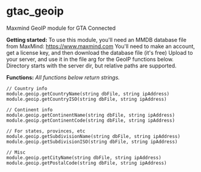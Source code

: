# gtac_geoip
Maxmind GeoIP module for GTA Connected

**Getting started:**
To use this module, you'll need an MMDB database file from MaxMind: https://www.maxmind.com
You'll need to make an account, get a license key, and then download the database file (it's free)
Upload to your server, and use it in the file arg for the GeoIP functions below. 
Directory starts with the server dir, but relative paths are supported.

**Functions:**
*All functions below return strings.*
```
// Country info
module.geoip.getCountryName(string dbFile, string ipAddress)
module.geoip.getCountryISO(string dbFile, string ipAddress)

// Continent info
module.geoip.getContinentName(string dbFile, string ipAddress)
module.geoip.getContinentCode(string dbFile, string ipAddress)

// For states, provinces, etc
module.geoip.getSubdivisionName(string dbFile, string ipAddress)
module.geoip.getSubdivisionISO(string dbFile, string ipAddress)

// Misc
module.geoip.getCityName(string dbFile, string ipAddress)
module.geoip.getPostalCode(string dbFile, string ipAddress)
```